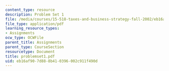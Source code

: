 ```yaml
---
content_type: resource
description: Problem Set 1
file: /media/courses/15-518-taxes-and-business-strategy-fall-2002/eb16af907d888b410396002c911f490d_problemset1.pdf
file_type: application/pdf
learning_resource_types:
- Assignments
ocw_type: OCWFile
parent_title: Assignments
parent_type: CourseSection
resourcetype: Document
title: problemset1.pdf
uid: eb16af90-7d88-8b41-0396-002c911f490d
---
```

